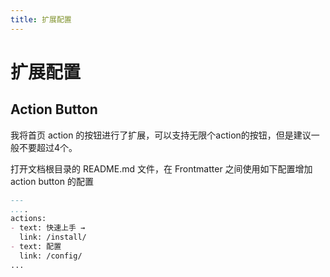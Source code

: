 ```yaml
---
title: 扩展配置
---
```


# 扩展配置

## Action Button

我将首页 action 的按钮进行了扩展，可以支持无限个action的按钮，但是建议一般不要超过4个。

打开文档根目录的 README.md 文件，在 Frontmatter 之间使用如下配置增加action button 的配置

```md
---
....
actions:
- text: 快速上手 →
  link: /install/
- text: 配置
  link: /config/
...
```